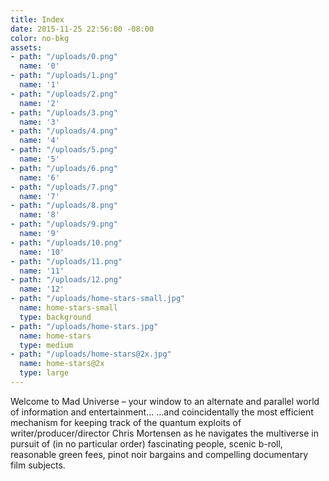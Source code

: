 ```yaml
---
title: Index
date: 2015-11-25 22:56:00 -08:00
color: no-bkg
assets:
- path: "/uploads/0.png"
  name: '0'
- path: "/uploads/1.png"
  name: '1'
- path: "/uploads/2.png"
  name: '2'
- path: "/uploads/3.png"
  name: '3'
- path: "/uploads/4.png"
  name: '4'
- path: "/uploads/5.png"
  name: '5'
- path: "/uploads/6.png"
  name: '6'
- path: "/uploads/7.png"
  name: '7'
- path: "/uploads/8.png"
  name: '8'
- path: "/uploads/9.png"
  name: '9'
- path: "/uploads/10.png"
  name: '10'
- path: "/uploads/11.png"
  name: '11'
- path: "/uploads/12.png"
  name: '12'
- path: "/uploads/home-stars-small.jpg"
  name: home-stars-small
  type: background
- path: "/uploads/home-stars.jpg"
  name: home-stars
  type: medium
- path: "/uploads/home-stars@2x.jpg"
  name: home-stars@2x
  type: large
---
```


Welcome to Mad Universe – your window to an alternate and parallel world of information and entertainment… …and coincidentally the most efficient mechanism for keeping track of the quantum exploits of writer/producer/director Chris Mortensen as he navigates the multiverse in pursuit of (in no particular order) fascinating people, scenic b-roll, reasonable green fees, pinot noir bargains and compelling documentary film subjects.
